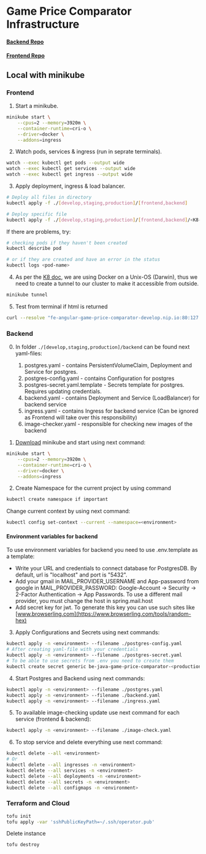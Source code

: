 # Game Price Comparator Infrastructure

#### [Backend Repo](https://github.com/kirdreamer/GamePriceComparator)
#### [Frontend Repo](https://github.com/derReiskanzler/fe-angular-game-price-comparator)

## Local with minikube

### Frontend

1. Start a minikube.

``` bash
minikube start \
    --cpus=2 --memory=3920m \
    --container-runtime=cri-o \
    --driver=docker \
    --addons=ingress
```

2. Watch pods, services & ingress (run in seprate terminals).
``` bash
watch --exec kubectl get pods --output wide
watch --exec kubectl get services --output wide
watch --exec kubectl get ingress --output wide
```

3. Apply deployment, ingress & load balancer.
``` bash
# Deploy all files in directory
kubectl apply -f ./[develop,staging,production]/[frontend,backend]

# Deploy specific file
kubectl apply -f ./[develop,staging,production]/[frontend,backend]/<K8-ressource>
```

If there are problems, try:
``` bash
# checking pods if they haven't been created
kubectl describe pod

# or if they are created and have an error in the status
kubectl logs <pod-name>
```

4. As per the [K8 doc](https://kubernetes.io/docs/tasks/access-application-cluster/ingress-minikube/#create-an-ingress), we are using Docker on a Unix-OS (Darwin), thus we need to create a tunnel to our cluster to make it accessible from outside.
``` bash
minikube tunnel
```

5. Test from terminal if html is returned
``` bash
curl --resolve "fe-angular-game-price-comparator-develop.nip.io:80:127.0.0.1" -i http://fe-angular-game-price-comparator-develop.nip.io
```

### Backend

0. In folder `./[develop,staging,production]/backend` can be found next yaml-files:
   1. postgres.yaml - contains PersistentVolumeClaim, Deployment and Service for postgres. 
   2. postgres-config.yaml - contains Configuration for postgres
   3. postgres-secret.yaml.template - Secrets template for postgres. Requires updating credentials.
   4. backend.yaml - contains Deployment and Service (LoadBalancer) for backend service
   5. ingress.yaml - contains Ingress for backend service (Can be ignored as Frontend will take over this responsibility)
   6. image-checker.yaml - responsible for checking new images of the backend


1. [Download](https://minikube.sigs.k8s.io/docs/start/?arch=%2Fmacos%2Farm64%2Fstable%2Fbinary+download) minikube and start using next command:
``` bash
minikube start \
    --cpus=2 --memory=3920m \
    --container-runtime=cri-o \
    --driver=docker \
    --addons=ingress
```

2. Create Namespace for the current project by using command 
``` bash
kubectl create namespace if important
```
Change current context by using next command:
``` bash
kubectl config set-context --current --namespace=<environment>
```
#### Environment variables for backend
To use environment variables for backend you need to use .env.template as a template: 
    
- Write your URL and credentials to connect database for PostgresDB. By default, url is "localhost" and port is "5432".
- Add your gmail in MAIL_PROVIDER_USERNAME and App-password from google in MAIL_PROVIDER_PASSWORD: Google-Account -> Security -> 2-Factor Authentication -> App Passwords. To use a different mail provider, you must change the host in spring.mail.host
- Add secret key for jwt. To generate this key you can use such sites like [www.browserling.com](https://www.browserling.com/tools/random-hex)

3. Apply Configurations and Secrets using next commands:
``` bash
kubectl apply -n <environment> --filename ./postgres-config.yaml
# After creating yaml-file with your credentials
kubectl apply -n <environment> --filename ./postgres-secret.yaml
# To be able to use secrets from .env you need to create them
kubectl create secret generic be-java-game-price-comparator-<production/staging/develop>-secret -n <environment> --from-env-file=.env
```

4. Start Postgres and Backend using next commands:

``` bash
kubectl apply -n <environment> --filename ./postgres.yaml
kubectl apply -n <environment> --filename ./backend.yaml
kubectl apply -n <environment> --filename ./ingress.yaml
```

5. To available image-checking update use next command for each service (frontend & backend):

``` bash
kubectl apply -n <environment> --filename ./image-check.yaml
```

6. To stop service and delete everything use next command:
``` bash
kubectl delete --all <environment>
# Or
kubectl delete --all ingresses -n <environment>
kubectl delete --all services -n <environment>
kubectl delete --all deployments -n <environment>
kubectl delete --all secrets -n <environment>
kubectl delete --all configmaps -n <environment>
```


### Terraform and Cloud

``` bash
tofu init
tofu apply -var 'sshPublicKeyPath=~/.ssh/operator.pub'
```

Delete instance
``` bash
tofu destroy
```